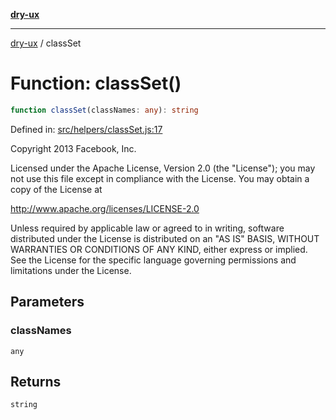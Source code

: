 [**dry-ux**](../README.md)

***

[dry-ux](../README.md) / classSet

# Function: classSet()

```ts
function classSet(classNames: any): string
```

Defined in: [src/helpers/classSet.js:17](https://github.com/navedr/dry-ux/blob/2307d10e08d1eae1fe225a5cfa75f0bf24715180/src/helpers/classSet.js#L17)

Copyright 2013 Facebook, Inc.

Licensed under the Apache License, Version 2.0 (the "License");
you may not use this file except in compliance with the License.
You may obtain a copy of the License at

http://www.apache.org/licenses/LICENSE-2.0

Unless required by applicable law or agreed to in writing, software
distributed under the License is distributed on an "AS IS" BASIS,
WITHOUT WARRANTIES OR CONDITIONS OF ANY KIND, either express or implied.
See the License for the specific language governing permissions and
limitations under the License.

## Parameters

### classNames

`any`

## Returns

`string`
